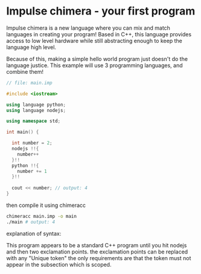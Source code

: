 # Impulse chimera - your first program
Impulse chimera is a new language where you can mix and match languages in creating your program! Based in C++, this language provides access to low level hardware while
still abstracting enough to keep the language high level.


Because of this, making a simple hello world program just doesn't do the language justice. This example will use 3 programming languages, and combine them!


```C++
// file: main.imp

#include <iostream>

using language python;
using language nodejs;

using namespace std;

int main() {

  int number = 2;
  nodejs !!{
    number++
  }!!
  python !!{
    number += 1
  }!!
  
  cout << number; // output: 4
}
```

then compile it using chimeracc

```sh
chimeracc main.imp -o main
./main # output: 4
```


explanation of syntax:

This program appears to be a standard C++ program until you hit nodejs and then two exclamation points. the exclamation points can be replaced with any 
"Unique token" the only requirements are that the token must not appear in the subsection which is scoped.
